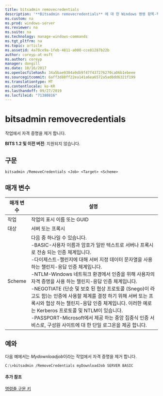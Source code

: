 ```yaml
---
title: bitsadmin removecredentials
description: '**Bitsadmin removecredentials** 에 대 한 Windows 명령 항목-작업에서 자격 증명을 제거 합니다.'
ms.custom: na
ms.prod: windows-server
ms.reviewer: na
ms.suite: na
ms.technology: manage-windows-commands
ms.tgt_pltfrm: na
ms.topic: article
ms.assetid: 4a78ce9a-1feb-4811-a000-cce81287b22b
author: coreyp-at-msft
ms.author: coreyp
manager: dongill
ms.date: 10/16/2017
ms.openlocfilehash: 34a5bae9304a9db9f47f437276270ca06b1ebeee
ms.sourcegitcommit: 6aff3d88ff22ea141a6ea6572a5ad8dd6321f199
ms.translationtype: MT
ms.contentlocale: ko-KR
ms.lasthandoff: 09/27/2019
ms.locfileid: "71380816"
---
```

# <a name="bitsadmin-removecredentials"></a>bitsadmin removecredentials

작업에서 자격 증명을 제거 합니다.

**BITS 1.2 및 이전 버전**: 지원되지 않습니다.

## <a name="syntax"></a>구문

```
bitsadmin /RemoveCredentials <Job> <Target> <Scheme>
```

## <a name="parameters"></a>매개 변수

|매개 변수|설명|
|---------|-----------|
|작업|작업의 표시 이름 또는 GUID|
|대상|서버 또는 프록시|
|Scheme|다음 중 하나일 수 있습니다.</br>-BASIC-사용자 이름과 암호가 일반 텍스트로 서버나 프록시로 전송 되는 인증 체계입니다.</br>-다이제스트-챌린지에 대해 서버 지정 데이터 문자열을 사용 하는 챌린지-응답 인증 체계입니다.</br>-NTLM-Windows 네트워크 환경에서 인증을 위해 사용자의 자격 증명을 사용 하는 챌린지-응답 인증 체계입니다.</br>-NEGOTIATE (단순 및 보호 된 협상 프로토콜 (Snego)이 라고도 함)는 인증에 사용할 체계를 결정 하기 위해 서버 또는 프록시와 협상 하는 챌린지-응답 인증 체계입니다. 이러한 예로는 Kerberos 프로토콜 및 NTLM이 있습니다.</br>-PASSPORT-Microsoft에서 제공 하는 중앙 집중식 인증 서비스로, 구성원 사이트에 대 한 단일 로그온을 제공 합니다.|

## <a name="BKMK_examples"></a>예와

다음 예에서는 *Mydownloadjob*이라는 작업에서 자격 증명을 제거 합니다.
```
C:\>bitsadmin /RemoveCredentials myDownloadJob SERVER BASIC
```

#### <a name="additional-references"></a>추가 참조

[명령줄 구문 키](command-line-syntax-key.md)